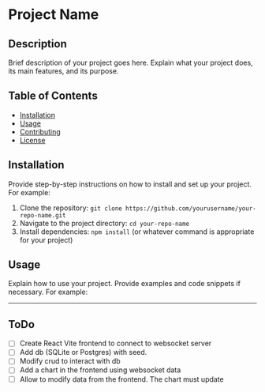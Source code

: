 # Project Name

## Description

Brief description of your project goes here. Explain what your project does, its main features, and its purpose.

## Table of Contents

- [Installation](#installation)
- [Usage](#usage)
- [Contributing](#contributing)
- [License](#license)

## Installation

Provide step-by-step instructions on how to install and set up your project. For example:

1. Clone the repository: `git clone https://github.com/yourusername/your-repo-name.git`
2. Navigate to the project directory: `cd your-repo-name`
3. Install dependencies: `npm install` (or whatever command is appropriate for your project)

## Usage

Explain how to use your project. Provide examples and code snippets if necessary. For example:

---

## ToDo

- [ ] Create React Vite frontend to connect to websocket server
- [ ] Add db (SQLite or Postgres) with seed.
- [ ] Modify crud to interact with db
- [ ] Add a chart in the frontend using websocket data
- [ ] Allow to modify data from the frontend. The chart must update
